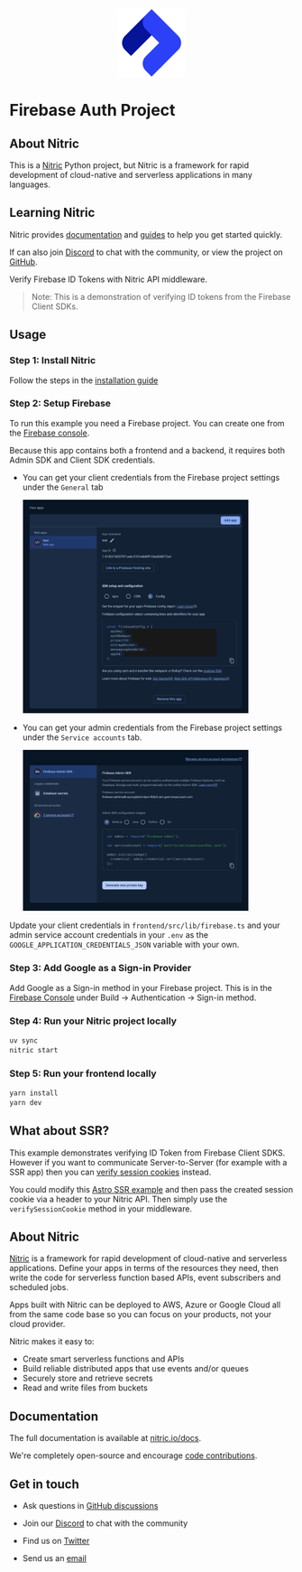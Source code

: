 <p align="center"><a href="https://nitric.io" target="_blank"><img src="https://raw.githubusercontent.com/nitrictech/nitric/main/docs/assets/nitric-logo.svg" height="120"></a></p>

# Firebase Auth Project

## About Nitric

This is a [Nitric](https://nitric.io) Python project, but Nitric is a framework for rapid development of cloud-native and serverless applications in many languages.

## Learning Nitric

Nitric provides [documentation](https://nitric.io/docs) and [guides](https://nitric.io/docs/guides?langs=python) to help you get started quickly.

If can also join [Discord](https://nitric.io/chat) to chat with the community, or view the project on [GitHub](https://github.com/nitrictech/nitric).

Verify Firebase ID Tokens with Nitric API middleware.

> Note: This is a demonstration of verifying ID tokens from the Firebase Client SDKs.

## Usage

### Step 1: Install Nitric

Follow the steps in the [installation guide](https://nitric.io/docs/installation)

### Step 2: Setup Firebase

To run this example you need a Firebase project. You can create one from the [Firebase console](https://console.firebase.google.com/).

Because this app contains both a frontend and a backend, it requires both Admin SDK and Client SDK credentials.

- You can get your client credentials from the Firebase project settings under the `General` tab

  <img src="../assets/firebase-web-app.png" width="400" alt="Firebase Client"/>

- You can get your admin credentials from the Firebase project settings under the `Service accounts` tab.

  <img src="../assets/firebase-service-account.png" width="400" alt="Firebase Service Account"/>

Update your client credentials in `frontend/src/lib/firebase.ts` and your admin service account credentials in your `.env` as the `GOOGLE_APPLICATION_CREDENTIALS_JSON` variable with your own.

### Step 3: Add Google as a Sign-in Provider

Add Google as a Sign-in method in your Firebase project. This is in the [Firebase Console](https://console.firebase.google.com) under Build -> Authentication -> Sign-in method.

### Step 4: Run your Nitric project locally

```bash
uv sync
nitric start
```

### Step 5: Run your frontend locally

```bash
yarn install
yarn dev
```

## What about SSR?

This example demonstrates verifying ID Token from Firebase Client SDKS. However if you want to communicate Server-to-Server (for example with a SSR app) then you can [verify session cookies](https://firebase.google.com/docs/auth/admin/manage-cookies) instead.

You could modify this [Astro SSR example](https://github.com/kevinzunigacuellar/astro-firebase) and then pass the created session cookie via a header to your Nitric API. Then simply use the `verifySessionCookie` method in your middleware.

## About Nitric

[Nitric](https://nitric.io) is a framework for rapid development of cloud-native and serverless applications. Define your apps in terms of the resources they need, then write the code for serverless function based APIs, event subscribers and scheduled jobs.

Apps built with Nitric can be deployed to AWS, Azure or Google Cloud all from the same code base so you can focus on your products, not your cloud provider.

Nitric makes it easy to:

- Create smart serverless functions and APIs
- Build reliable distributed apps that use events and/or queues
- Securely store and retrieve secrets
- Read and write files from buckets

## Documentation

The full documentation is available at [nitric.io/docs](https://nitric.io/docs).

We're completely open-source and encourage [code contributions](https://nitric.io/docs/contributions).

## Get in touch

- Ask questions in [GitHub discussions](https://github.com/nitrictech/nitric/discussions)

- Join our [Discord](https://nitric.io/chat) to chat with the community

- Find us on [Twitter](https://twitter.com/nitric_io)

- Send us an [email](mailto:maintainers@nitric.io)
